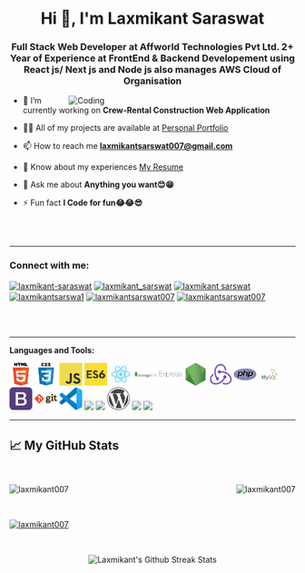 

<h1 align="center">Hi 👋, I'm Laxmikant Saraswat</h1>
<h3 align="center">Full Stack Web Developer at Affworld Technologies Pvt Ltd. 2+ Year of Experience at FrontEnd & Backend Developement using React js/ Next js and Node js also manages AWS Cloud of Organisation</h3>
<img align="right" alt="Coding" width="400" src="https://cdn.dribbble.com/users/1162077/screenshots/5403918/focus-animation.gif">

- 🔭 I’m currently working on **Crew-Rental Construction Web Application**

- 👨‍💻 All of my projects are available at [Personal Portfolio](https://laxmikant007.github.io/Laxmikant_Portfolio/)

- 📫 How to reach me **laxmikantsarswat007@gmail.com**

- 📄 Know about my experiences [My Resume](https://drive.google.com/file/d/1bxiO0ZEjUda0QueOdRwYq8IjCjQWJRjv/view?usp=share_link)

- 💬 Ask me about **Anything you want😊😁**
- ⚡ Fun fact **I Code for fun😂😂😎**

<br> <br> 
<hr>

<h3 align="left">Connect with me:</h3>
<p align="left">
<a href="https://linkedin.com/in/laxmikant-saraswat" target="blank"><img align="center" src="https://raw.githubusercontent.com/rahuldkjain/github-profile-readme-generator/master/src/images/icons/Social/linked-in-alt.svg" alt="laxmikant-saraswat" height="30" width="40" /></a>
<a href="https://instagram.com/laxmikant_sarswat" target="blank"><img align="center" src="https://raw.githubusercontent.com/rahuldkjain/github-profile-readme-generator/master/src/images/icons/Social/instagram.svg" alt="laxmikant_sarswat" height="30" width="40" /></a>
<a href="https://www.youtube.com/c/laxmikant sarswat" target="blank"><img align="center" src="https://raw.githubusercontent.com/rahuldkjain/github-profile-readme-generator/master/src/images/icons/Social/youtube.svg" alt="laxmikant sarswat" height="30" width="40" /></a>
<a href="https://www.hackerrank.com/laxmikantsarswa1" target="blank"><img align="center" src="https://raw.githubusercontent.com/rahuldkjain/github-profile-readme-generator/master/src/images/icons/Social/hackerrank.svg" alt="laxmikantsarswa1" height="30" width="40" /></a>
<a href="https://www.leetcode.com/laxmikantsarswat007" target="blank"><img align="center" src="https://raw.githubusercontent.com/rahuldkjain/github-profile-readme-generator/master/src/images/icons/Social/leet-code.svg" alt="laxmikantsarswat007" height="30" width="40" /></a>
<a href="https://auth.geeksforgeeks.org/user/laxmikantsarswat007" target="blank"><img align="center" src="https://raw.githubusercontent.com/rahuldkjain/github-profile-readme-generator/master/src/images/icons/Social/geeks-for-geeks.svg" alt="laxmikantsarswat007" height="30" width="40" /></a>
</p>

<br> <br> 
<hr>

**Languages and Tools:**  

<code><img height="40" src="https://raw.githubusercontent.com/github/explore/80688e429a7d4ef2fca1e82350fe8e3517d3494d/topics/html/html.png"></code>
<code><img height="40" src="https://raw.githubusercontent.com/github/explore/80688e429a7d4ef2fca1e82350fe8e3517d3494d/topics/css/css.png"></code>
<code><img height="40" src="https://raw.githubusercontent.com/github/explore/80688e429a7d4ef2fca1e82350fe8e3517d3494d/topics/javascript/javascript.png"></code>
<code><img height="40" src="https://raw.githubusercontent.com/github/explore/80688e429a7d4ef2fca1e82350fe8e3517d3494d/topics/es6/es6.png"></code>
<code><img height="40" src="https://raw.githubusercontent.com/github/explore/80688e429a7d4ef2fca1e82350fe8e3517d3494d/topics/react/react.png"></code>
<code><img height="40" src="https://raw.githubusercontent.com/github/explore/80688e429a7d4ef2fca1e82350fe8e3517d3494d/topics/mongodb/mongodb.png"></code>
<code><img height="40" src="https://raw.githubusercontent.com/github/explore/80688e429a7d4ef2fca1e82350fe8e3517d3494d/topics/express/express.png"></code>
<code><img height="40" src="https://raw.githubusercontent.com/github/explore/80688e429a7d4ef2fca1e82350fe8e3517d3494d/topics/nodejs/nodejs.png"></code>
<code><img height="40" src="https://raw.githubusercontent.com/github/explore/80688e429a7d4ef2fca1e82350fe8e3517d3494d/topics/redux/redux.png"></code>
<code><img height="40" src="https://raw.githubusercontent.com/github/explore/80688e429a7d4ef2fca1e82350fe8e3517d3494d/topics/php/php.png"></code>
<code><img height="40" src="https://raw.githubusercontent.com/github/explore/80688e429a7d4ef2fca1e82350fe8e3517d3494d/topics/mysql/mysql.png"></code>
<code><img height="40" src="https://raw.githubusercontent.com/github/explore/80688e429a7d4ef2fca1e82350fe8e3517d3494d/topics/bootstrap/bootstrap.png"></code>
<code><img height="40" src="https://raw.githubusercontent.com/github/explore/80688e429a7d4ef2fca1e82350fe8e3517d3494d/topics/git/git.png"></code>
<code><img height="40" src="https://raw.githubusercontent.com/github/explore/80688e429a7d4ef2fca1e82350fe8e3517d3494d/topics/visual-studio-code/visual-studio-code.png"></code>
<code><img height="40" src="https://raw.githubusercontent.com/simple-icons/simple-icons/28f409f9502a010116fb00848ac8c71e5674dee3/icons/insomnia.svg"></code>
<code><img height="40" src="https://raw.githubusercontent.com/simple-icons/simple-icons/28f409f9502a010116fb00848ac8c71e5674dee3/icons/heroku.svg"></code>
<code><img height="40" src="https://raw.githubusercontent.com/github/explore/80688e429a7d4ef2fca1e82350fe8e3517d3494d/topics/wordpress/wordpress.png"></code>
<code><img height="40" src="https://raw.githubusercontent.com/simple-icons/simple-icons/28f409f9502a010116fb00848ac8c71e5674dee3/icons/adobephotoshop.svg"></code>
<code><img height="40" src="https://raw.githubusercontent.com/simple-icons/simple-icons/28f409f9502a010116fb00848ac8c71e5674dee3/icons/figma.svg"></code>

___

## 📈 My GitHub Stats
<br>

<p><img align="left" src="https://github-readme-stats.vercel.app/api/top-langs?username=laxmikant007&show_icons=true&locale=en&layout=compact" alt="laxmikant007" /></p>

<p>&nbsp;<img align="right" src="https://github-readme-stats.vercel.app/api?username=laxmikant007&show_icons=true&locale=en" alt="laxmikant007" /></p>


<br> 
<p align="left"> <a href="https://github.com/ryo-ma/github-profile-trophy"><img src="https://github-profile-trophy.vercel.app/?username=laxmikant007&margin-w=15&margin-h=15&no-bg=true&theme=onedark" alt="laxmikant007" /></a> </p>
<br>
<p align="center"><img src="http://github-readme-streak-stats.herokuapp.com?user=laxmikant007&theme=dark&hide_border=true" alt="Laxmikant's Github Streak Stats" ></p>




